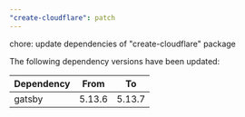 ```yaml
---
"create-cloudflare": patch
---
```


chore: update dependencies of "create-cloudflare" package

The following dependency versions have been updated:

| Dependency | From   | To     |
| ---------- | ------ | ------ |
| gatsby     | 5.13.6 | 5.13.7 |

